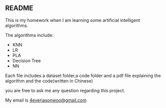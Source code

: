 ## README

This is my homework when I am learning some artificial intelligent algorithms.

The algorithms include:

* KNN
* LR
* PLA
* Decision Tree
* NN

Each file includes a dataset folder,a code folder and a pdf file explaining the algorithm and the code(written in Chinese)



you are free to ask me any question regarding this project. 

My email is 4everjasonwoo@gmail.com

